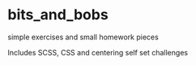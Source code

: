 # bits_and_bobs
simple exercises and small homework pieces

Includes SCSS, CSS and centering self set challenges 

